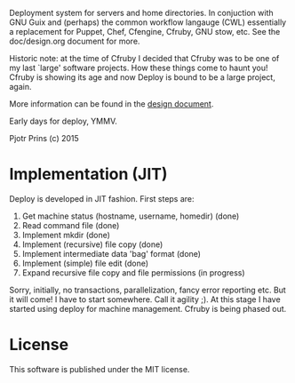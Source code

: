 Deployment system for servers and home directories.  In conjuction
with GNU Guix and (perhaps) the common workflow langauge (CWL)
essentially a replacement for Puppet, Chef, Cfengine, Cfruby, GNU
stow, etc.  See the doc/design.org document for more.

Historic note: at the time of Cfruby I decided that Cfruby was to be
one of my last `large' software projects.  How these things come to
haunt you! Cfruby is showing its age and now Deploy is bound to be a
large project, again.

More information can be found in the
[design document](https://github.com/pjotrp/deploy/blob/master/doc/design.org).

Early days for deploy, YMMV.

Pjotr Prins (c) 2015

# Implementation (JIT)

Deploy is developed in JIT fashion. First steps are:

1. Get machine status (hostname, username, homedir) (done)
2. Read command file (done)
3. Implement mkdir (done)
4. Implement (recursive) file copy (done)
5. Implement intermediate data 'bag' format (done)
6. Implement (simple) file edit (done)
7. Expand recursive file copy and file permissions (in progress)

Sorry, initially, no transactions, parallelization, fancy error
reporting etc. But it will come!  I have to start somewhere.  Call it
agility ;). At this stage I have started using deploy for machine
management. Cfruby is being phased out.

# License

This software is published under the MIT license.
